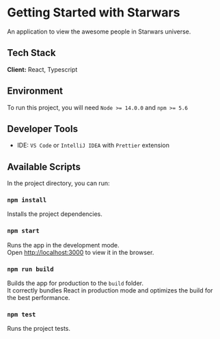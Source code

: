 # Getting Started with Starwars

An application to view the awesome people in Starwars universe.

## Tech Stack

**Client:** React, Typescript

## Environment

To run this project, you will need `Node >= 14.0.0` and `npm >= 5.6`

## Developer Tools

- IDE: `VS Code` or `IntelliJ IDEA` with `Prettier` extension

## Available Scripts

In the project directory, you can run:

### `npm install`

Installs the project dependencies.

### `npm start`

Runs the app in the development mode.\
Open [http://localhost:3000](http://localhost:3000) to view it in the browser.

### `npm run build`

Builds the app for production to the `build` folder.\
It correctly bundles React in production mode and optimizes the build for the best performance.

### `npm test`

Runs the project tests.
